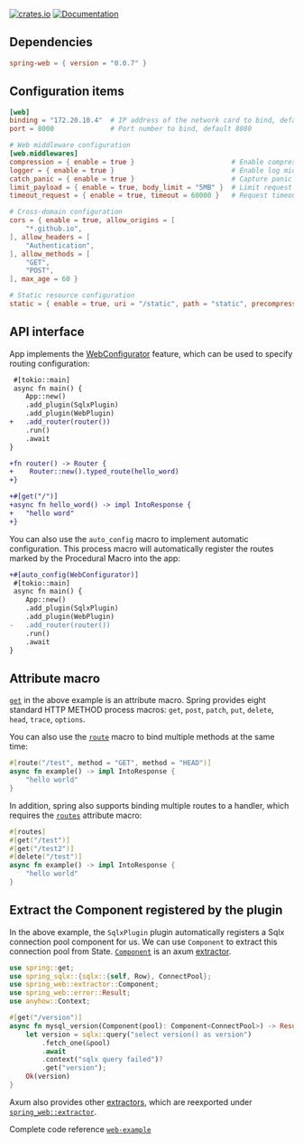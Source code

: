 [![crates.io](https://img.shields.io/crates/v/spring-web.svg)](https://crates.io/crates/spring-web)
[![Documentation](https://docs.rs/spring-web/badge.svg)](https://docs.rs/spring-web)

## Dependencies

```toml
spring-web = { version = "0.0.7" }
```

## Configuration items

```toml
[web]
binding = "172.20.10.4"  # IP address of the network card to bind, default 127.0.0.1
port = 8000              # Port number to bind, default 8080

# Web middleware configuration
[web.middlewares]
compression = { enable = true }                        # Enable compression middleware
logger = { enable = true }                             # Enable log middleware
catch_panic = { enable = true }                        # Capture panic generated by handler
limit_payload = { enable = true, body_limit = "5MB" }  # Limit request body size
timeout_request = { enable = true, timeout = 60000 }   # Request timeout 60s

# Cross-domain configuration
cors = { enable = true, allow_origins = [
    "*.github.io",
], allow_headers = [
    "Authentication",
], allow_methods = [
    "GET",
    "POST",
], max_age = 60 }

# Static resource configuration
static = { enable = true, uri = "/static", path = "static", precompressed = true, fallback = "index.html" }
```

## API interface

App implements the [WebConfigurator](https://docs.rs/spring-web/latest/spring_web/trait.WebConfigurator.html) feature, which can be used to specify routing configuration:

```diff
 #[tokio::main]
 async fn main() {
    App::new()
    .add_plugin(SqlxPlugin)
    .add_plugin(WebPlugin)
+   .add_router(router())
    .run()
    .await
}

+fn router() -> Router {
+    Router::new().typed_route(hello_word)
+}

+#[get("/")]
+async fn hello_word() -> impl IntoResponse {
+   "hello word"
+}
```

You can also use the `auto_config` macro to implement automatic configuration. This process macro will automatically register the routes marked by the Procedural Macro into the app:

```diff
+#[auto_config(WebConfigurator)]
 #[tokio::main]
 async fn main() {
    App::new()
    .add_plugin(SqlxPlugin)
    .add_plugin(WebPlugin)
-   .add_router(router())
    .run()
    .await
}
```

## Attribute macro

[`get`](https://docs.rs/spring-macros/latest/spring_macros/attr.get.html) in the above example is an attribute macro. Spring provides eight standard HTTP METHOD process macros: `get`, `post`, `patch`, `put`, `delete`, `head`, `trace`, `options`.

You can also use the [`route`](https://docs.rs/spring-macros/latest/spring_macros/attr.route.html) macro to bind multiple methods at the same time:

```rust
#[route("/test", method = "GET", method = "HEAD")]
async fn example() -> impl IntoResponse {
    "hello world"
}
```

In addition, spring also supports binding multiple routes to a handler, which requires the [`routes`](https://docs.rs/spring-macros/latest/spring_macros/attr.routes.html) attribute macro:

```rust
#[routes]
#[get("/test")]
#[get("/test2")]
#[delete("/test")]
async fn example() -> impl IntoResponse {
    "hello world"
}
```

## Extract the Component registered by the plugin

In the above example, the `SqlxPlugin` plugin automatically registers a Sqlx connection pool component for us. We can use `Component` to extract this connection pool from State. [`Component`](https://docs.rs/spring-web/latest/spring_web/extractor/struct.Component.html) is an axum [extractor](https://docs.rs/axum/latest/axum/extract/index.html).

```rust
use spring::get;
use spring_sqlx::{sqlx::{self, Row}, ConnectPool};
use spring_web::extractor::Component;
use spring_web::error::Result;
use anyhow::Context;

#[get("/version")]
async fn mysql_version(Component(pool): Component<ConnectPool>) -> Result<String> {
    let version = sqlx::query("select version() as version")
        .fetch_one(&pool)
        .await
        .context("sqlx query failed")?
        .get("version");
    Ok(version)
}
```

Axum also provides other [extractors](https://docs.rs/axum/latest/axum/extract/index.html), which are reexported under [`spring_web::extractor`](https://docs.rs/spring-web/latest/spring_web/extractor/index.html).

Complete code reference [`web-example`](https://github.com/spring-rs/spring-rs/tree/master/examples/web-example)